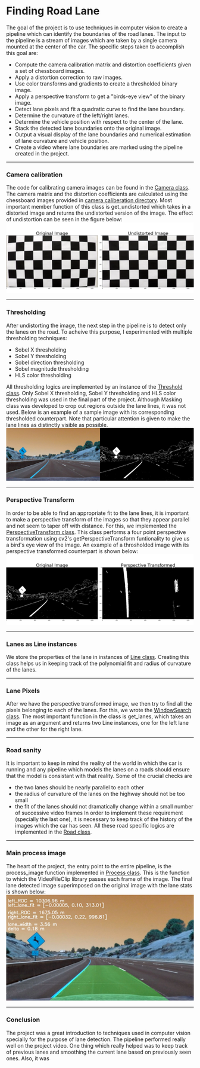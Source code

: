 # **Finding Road Lane** 

The goal of the project is to use techniques in computer vision to create a pipeline which can identify the boundaries of the road lanes. The input to the pipeline is a stream of images which are taken by a single camera mounted at the center of the car. 
The specific steps taken to accomplish this goal are: 
* Compute the camera calibration matrix and distortion coefficients given a set of chessboard images.
* Apply a distortion correction to raw images.
* Use color transforms and gradients to create a thresholded binary image.
* Apply a perspective transform to get a "birds-eye view" of the binary image.
* Detect lane pixels and fit a quadratic curve to find the lane boundary.
* Determine the curvature of the left/right lanes. 
* Determine the vehicle position with respect to the center of the lane.
* Stack the detected lane boundaries onto the original image.
* Output a visual display of the lane boundaries and numerical estimation of lane curvature and vehicle position.
* Create a video where lane boundaries are marked using the pipeline created in the project. 

[//]: # (Image References)

[image1]: ./src/output_images/camera_calibration_combined.jpg "Undistorted"
[image2]: ./src/output_images/thresholded_image_combined.jpg "Thresholded"
[image3]: ./src/output_images/perspective_combined.jpg "Perspective"
[image4]: ./src/output_images/road_stats.jpg "RoadStats"

---

### Camera calibration
The code for calibrating camera images can be found in the [Camera class](https://github.com/spookyQubit/AdvancedLaneDetection/blob/master/src/calibration.py). 
The camera matrix and the distortion coefficients are calculated using the chessboard images provided in [camera caliberation directory](https://github.com/spookyQubit/AdvancedLaneDetection/tree/master/camera_cal). 
Most important member function of this class is get_undistorted which takes in a distorted image and returns the undistorted version of the image.
The effect of undistortion can be seen in the figure below:
![alt text][image1] 

---
###

### Thresholding
After undistorting the image, the next step in the pipeline is to detect only the lanes on the road. To acheive this purpose, I experimented with multiple thresholding techniques:
* Sobel X thresholding
* Sobel Y thresholding
* Sobel direction thresholding
* Sobel magnitude thresholding
* HLS color thresholding

All thresholding logics are implemented by an instance of the [Threshold class](https://github.com/spookyQubit/AdvancedLaneDetection/blob/master/src/threshold.py). Only Sobel X thresholding, Sobel Y thresholding and HLS color thresholding was used in the final part of the project. Although Masking class was developed to crop out regions outside the lane lines, it was not used. Below is an example of a sample image with its corresponding thresholded counterpart. Note that particular attention is given to make the lane lines as distinctly visible as possible. 
![alt text][image2]

--- 
###

### Perspective Transform
In order to be able to find an appropriate fit to the lane lines, it is important to make a perspective transform of the images so that they appear parallel and not seem to taper off with distance. For this, we implemented the [PerspectiveTransform class](https://github.com/spookyQubit/AdvancedLaneDetection/blob/master/src/perspective_transform.py). This class performs a four point perspective transformation using cv2's getPerspectiveTransform funtionality to give us a bird's eye view of the image. An example of a throsholded image with its perspective transformed counterpart is shown below:
![alt text][image3] 

---
###

### Lanes as Line instances
We store the properties of the lane in instances of [Line class](https://github.com/spookyQubit/AdvancedLaneDetection/blob/master/src/line.py). Creating this class helps us in keeping track of the polynomial fit and radius of curvature of the lanes.

---
###

### Lane Pixels
After we have the perspective transformed image, we then try to find all the pixels belonging to each of the lanes. For this, we wrote the [WindowSearch class](https://github.com/spookyQubit/AdvancedLaneDetection/blob/master/src/window_search.py). The most important function in the class is get_lanes, which takes an image as an argument and returns two Line instances, one for the left lane and the other for the right lane. 

---
###

### Road sanity 
It is important to keep in mind the reality of the world in which the car is running and any pipeline which models the lanes on a roads should ensure that the model is consistant with that reality. Some of the crucial checks are
* the two lanes should be nearly parallel to each other
* the radius of curvature of the lanes on the highway should not be too small
* the fit of the lanes should not dramatically change within a small number of successive video frames 
In order to implement these requirement (specially the last one), it is necessary to keep track of the history of the images which the car has seen. 
All these road specific logics are implemented in the [Road class](https://github.com/spookyQubit/AdvancedLaneDetection/blob/master/src/road.py). 

---
###


### Main process image
The heart of the project, the entry point to the entire pipeline, is the process_image function implemented in [Process class](https://github.com/spookyQubit/AdvancedLaneDetection/blob/master/src/main.py). This is the function to which the VideoFileClip library passes each frame of the image. The final lane detected image superimposed on the original image with the lane stats is shown below:
![alt text][image4] 

---
###

### Conclusion
The project was a great introduction to techniques used in computer vision specially for the purpose of lane detection. The pipeline performed really well on the project video. One thing which really helped was to keep track of previous lanes and smoothing the current lane based on previously seen ones. Also, it was  	 
###
